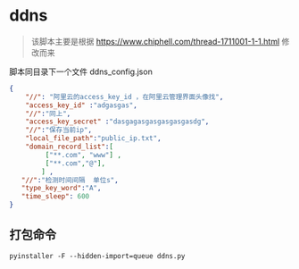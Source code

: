 # ddns
> 该脚本主要是根据 <https://www.chiphell.com/thread-1711001-1-1.html> 修改而来

脚本同目录下一个文件 ddns_config.json
```json
{
    "//": "阿里云的access_key_id ，在阿里云管理界面头像找",
    "access_key_id" :"adgasgas",
    "//":"同上",
    "access_key_secret" :"dasgagasgasgasgasgasdg",
    "//":"保存当前ip",
    "local_file_path":"public_ip.txt",
    "domain_record_list":[
         ["**.com", "www"] ,
         ["**.com","@"],
        ] ,
   "//":"检测时间间隔  单位s",
   "type_key_word":"A", 
   "time_sleep": 600 
}
```
## 打包命令
```shell
pyinstaller -F --hidden-import=queue ddns.py
```
